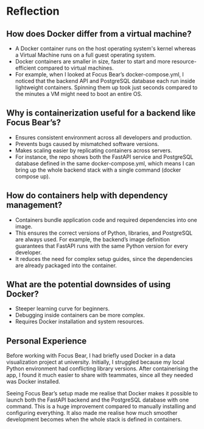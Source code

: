 # Reflection

## How does Docker differ from a virtual machine?

- A Docker container runs on the host operating system's kernel whereas a Virtual Machine runs on a full guest operating system.
- Docker containers are smaller in size, faster to start and more resource-efficient compared to virtual machines.
- For example, when I looked at Focus Bear’s docker-compose.yml, I noticed that the backend API and PostgreSQL database each run inside lightweight containers. Spinning them up took just seconds compared to the minutes a VM might need to boot an entire OS.

## Why is containerization useful for a backend like Focus Bear’s?

- Ensures consistent environment across all developers and production.  
- Prevents bugs caused by mismatched software versions.
- Makes scaling easier by replicating containers across servers.  
- For instance, the repo shows both the FastAPI service and PostgreSQL database defined in the same docker-compose.yml, which means I can bring up the whole backend stack with a single command (docker compose up).

## How do containers help with dependency management?

- Containers bundle application code and required dependencies into one image.
- This ensures the correct versions of Python, libraries, and PostgreSQL are always used. For example, the backend’s image definition guarantees that FastAPI runs with the same Python version for every developer.
- It reduces the need for complex setup guides, since the dependencies are already packaged into the container.

## What are the potential downsides of using Docker?

- Steeper learning curve for beginners.  
- Debugging inside containers can be more complex.
- Requires Docker installation and system resources.

## Personal Experience
Before working with Focus Bear, I had briefly used Docker in a data visualization project at university. Initially, I struggled because my local Python environment had conflicting library versions. After containerising the app, I found it much easier to share with teammates, since all they needed was Docker installed.

Seeing Focus Bear’s setup made me realise that Docker makes it possible to launch both the FastAPI backend and the PostgreSQL database with one command. This is a huge improvement compared to manually installing and configuring everything. It also made me realise how much smoother development becomes when the whole stack is defined in containers.
